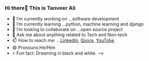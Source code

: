 
### Hi there👋 This is Tanveer Ali 



- 🔭 I’m currently working on ...software development
- 🌱 I’m currently learning ...python, machine learning and django
- 👯 I’m looking to collaborate on ...open source project
- 💬 Ask me about  anything related to Tech and Non-tech 
- 📫 How to reach me: ...[LinkedIn](https://www.linkedin.com/in/tanver-ali-16a331180/), [Quora](https://www.quora.com/profile/Tanveer-Ali-55), [YouTobe](https://www.youtube.com/channel/UCCU4l2KF8hvw3U8ufKXUjtA)
- 😄 Pronouns:He/Him
- ⚡ Fun fact: Dreaming in black and white.
-->
